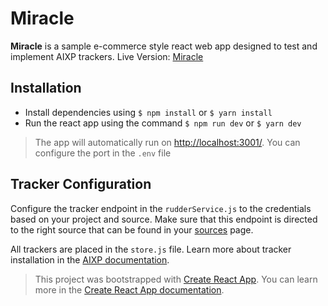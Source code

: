 # Miracle

**Miracle** is a sample e-commerce style react web app designed to test and implement AIXP trackers.
Live Version: [Miracle](https://miracle-delta.vercel.app/)

## Installation

- Install dependencies using `$ npm install` or `$ yarn install` 
- Run the react app using the command `$ npm run dev` or `$ yarn dev`
> The app will automatically run on [http://localhost:3001/](http://localhost:3001/). You can configure the port in the `.env` file

## Tracker Configuration

Configure the tracker endpoint in the `rudderService.js` to the credentials based on your project and source. Make sure that this endpoint is directed to the right source that can be found in your [sources](https://feedloop_io.gitlab.io/aixp-docs/integration/sources) page.

All trackers are placed in the `store.js` file. Learn more about tracker installation in the [AIXP documentation](https://feedloop_io.gitlab.io/aixp-docs/integration/AIXP-SDKs/webapp-sdk/javascript-sdk).

> This project was bootstrapped with [Create React App](https://github.com/facebook/create-react-app).
> You can learn more in the [Create React App documentation](https://facebook.github.io/create-react-app/docs/getting-started).
